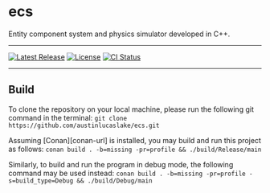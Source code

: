 # ecs

Entity component system and physics simulator developed in C++.

---

[![Latest Release][release-badge]][release-url]
[![License][license-badge]](LICENSE)
[![CI Status][ci-badge]][ci-url]

---

## Build

To clone the repository on your local machine, please run the following git command in the terminal:
`git clone https://github.com/austinlucaslake/ecs.git`

Assuming [Conan][conan-url] is installed, you may build and run this project as follows:
`conan build . -b=missing -pr=profile && ./build/Release/main`

Similarly, to build and run the program in debug mode, the following command may be used instead: 
`conan build . -b=missing -pr=profile -s=build_type=Debug && ./build/Debug/main`

[release-badge]: https://img.shields.io/github/v/release/austinlucaslake/ecs
[release-url]: https://github.com/austinlucaslake/ecs/releases/latest
[license-badge]: https://img.shields.io/github/license/austinlucaslake/ecs
[ci-badge]: https://github.com/austinlucaslake/ecs/actions/workflows/ci.yaml/badge.svg
[ci-url]: https://github.com/austinlucaslake/ecs/actions
